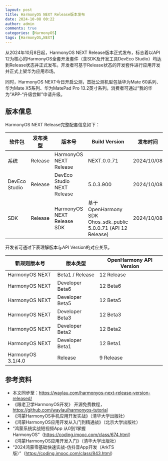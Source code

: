 ```yaml
---
layout: post
title: HarmonyOS NEXT Release版本发布
date: 2024-10-08 00:22
author: admin
comments: true
categories: [HarmonyOS]
tags: [HarmonyOS,NEXT]
---
```




从2024年10月8日起，HarmonyOS NEXT Release版本正式发布，标志着以API 12为核心的HarmonyOS全套开发套件（含SDK及开发工具DevEco Studio）均达到Release状态并正式发布。开发者可基于Release状态的开发套件进行应用开发并正式上架华为应用市场。

同时，HarmonyOS NEXT今日开启公测，首批公测机型包括华为Mate 60系列、华为Mate X5系列、华为MatePad Pro 13.2英寸系列。消费者可通过“我的华为”APP-“升级尝鲜”申请升级。

<!-- more -->



## 版本信息



HarmonyOS NEXT Release完整配套信息如下：


软件包|发布类型|版本号|Build Version|发布时间
---|---|---|---|---
系统|Release|HarmonyOS NEXT Release|NEXT.0.0.71|2024/10/08
DevEco Studio|Release|DevEco Studio NEXT Release|5.0.3.900|2024/10/08
SDK|Release|HarmonyOS NEXT Release SDK|基于OpenHarmony SDK Ohos_sdk_public 5.0.0.71 (API 12 Release)|2024/10/08


开发者可通过下表理解版本与API Version的对应关系。


新规则版本号|版本类型|OpenHarmony API Version
---|---|---
HarmonyOS NEXT|Beta1 / Release|12 Release
HarmonyOS NEXT|Developer Beta6|12 Beta6
HarmonyOS NEXT|Developer Beta5|12 Beta5
HarmonyOS NEXT|Developer Beta3|12 Beta3
HarmonyOS NEXT|Developer Beta2|12 Beta2
HarmonyOS NEXT|Developer Beta1|12 Beta1
HarmonyOS 3.1/4.0|Release|9 Release

## 参考资料


* 本文同步至：<https://waylau.com/harmonyos-next-release-version-released/>
* 《跟老卫学HarmonyOS开发》 开源免费教程，<https://github.com/waylau/harmonyos-tutorial>
* 《鸿蒙HarmonyOS手机应用开发实战》（清华大学出版社）
* 《鸿蒙HarmonyOS应用开发从入门到精通战》（北京大学出版社）
* “鸿蒙系统实战短视频App 从0到1掌握HarmonyOS”（<https://coding.imooc.com/class/674.html>）
* 《鸿蒙HarmonyOS应用开发入门》（清华大学出版社）
* “2024鸿蒙零基础快速实战-仿抖音App开发（ArkTS版）”（<https://coding.imooc.com/class/843.html>）